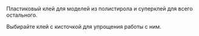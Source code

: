 Пластиковый клей для моделей из полистирола и суперклей для всего остального. 

Выбирайте клей с кисточкой для упрощения работы с ним.